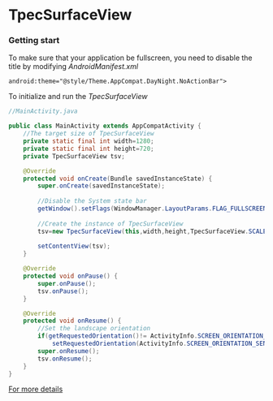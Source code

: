 # TpecSurfaceView

### Getting start

To make sure that your application be fullscreen, you need to disable the title by modifying *AndroidManifest.xml*
```
android:theme="@style/Theme.AppCompat.DayNight.NoActionBar">
```
To initialize and run the *TpecSurfaceView*
```java
//MainActivity.java

public class MainActivity extends AppCompatActivity {
    //The target size of TpecSurfaceView
    private static final int width=1280;
    private static final int height=720;
    private TpecSurfaceView tsv;

    @Override
    protected void onCreate(Bundle savedInstanceState) {
        super.onCreate(savedInstanceState);
        
        //Disable the System state bar
        getWindow().setFlags(WindowManager.LayoutParams.FLAG_FULLSCREEN,WindowManager.LayoutParams.FLAG_FULLSCREEN);
        
        //Create the instance of TpecSurfaceView
        tsv=new TpecSurfaceView(this,width,height,TpecSurfaceView.SCALEMOD_PRESERVE);
        
        setContentView(tsv);
    }

    @Override
    protected void onPause() {
        super.onPause();
        tsv.onPause();
    }

    @Override
    protected void onResume() {
        //Set the landscape orientation
        if(getRequestedOrientation()!= ActivityInfo.SCREEN_ORIENTATION_SENSOR_LANDSCAPE)
            setRequestedOrientation(ActivityInfo.SCREEN_ORIENTATION_SENSOR_LANDSCAPE);
        super.onResume();
        tsv.onResume();
    }
}

```

[For more details](https://github.com/TPEC/TpecSurfaceView/tree/master/app/src/main/java/examples)